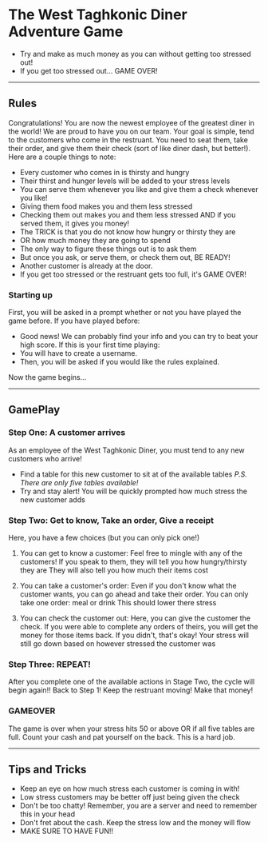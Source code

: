 # The West Taghkonic Diner Adventure Game

- Try and make as much money as you can without getting too stressed out!
- If you get too stressed out... GAME OVER!
*********************

## Rules

Congratulations! You are now the newest employee of the greatest diner in the world! We are proud to have you on our team.
Your goal is simple, tend to the customers who come in the restruant.
You need to seat them, take their order, and give them their check (sort of like diner dash, but better!).
Here are a couple things to note:

- Every customer who comes in is thirsty and hungry
- Their thirst and hunger levels will be added to your stress levels
- You can serve them whenever you like and give them a check whenever you like!
- Giving them food makes you and them less stressed
- Checking them out makes you and them less stressed AND if you served them, it gives you money!
- The TRICK is that you do not know how hungry or thirsty they are
- OR how much money they are going to spend
- The only way to figure these things out is to ask them
- But once you ask, or serve them, or check them out, BE READY!
- Another customer is already at the door.
- If you get too stressed or the restruant gets too full, it's GAME OVER!

### Starting up

First, you will be asked in a prompt whether or not you have played the game before.
If you have played before:
- Good news! We can probably find your info and you can try to beat your high score.
If this is your first time playing:
- You will have to create a username.
- Then, you will be asked if you would like the rules explained.

Now the game begins...
*********************

## GamePlay

### Step One: A customer arrives

As an employee of the West Taghkonic Diner, you must tend to any new customers who arrive!
- Find a table for this new customer to sit at of the available tables
    *P.S. There are only five tables available!*
- Try and stay alert! You will be quickly prompted how much stress the new customer adds


### Step Two: Get to know, Take an order, Give a receipt

Here, you have a few choices (but you can only pick one!)

1. You can get to know a customer:
    Feel free to mingle with any of the customers!
    If you speak to them, they will tell you how hungry/thirsty they are
    They will also tell you how much their items cost

2. You can take a customer's order:
    Even if you don't know what the customer wants, you can go ahead and take their order.
    You can only take one order: meal or drink
    This should lower there stress

3. You can check the customer out:
    Here, you can give the customer the check.
    If you were able to complete any orders of theirs, you will get the money for those items back.
    If you didn't, that's okay!
    Your stress will still go down based on however stressed the customer was

### Step Three: REPEAT!

After you complete one of the available actions in Stage Two, the cycle will begin again!!
Back to Step 1! Keep the restruant moving! Make that money!

### GAMEOVER

The game is over when your stress hits 50 or above OR if all five tables are full.
Count your cash and pat yourself on the back. This is a hard job.
*********************

## Tips and Tricks

- Keep an eye on how much stress each customer is coming in with!
- Low stress customers may be better off just being given the check
- Don't be too chatty! Remember, you are a server and need to remember this in your head
- Don't fret about the cash. Keep the stress low and the money will flow
- MAKE SURE TO HAVE FUN!!